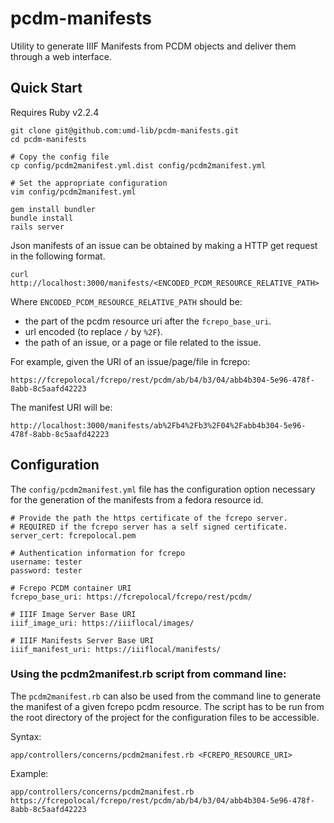 # pcdm-manifests

Utility to generate IIIF Manifests from PCDM objects and deliver them through a web interface.

## Quick Start

Requires Ruby v2.2.4

```
git clone git@github.com:umd-lib/pcdm-manifests.git
cd pcdm-manifests

# Copy the config file
cp config/pcdm2manifest.yml.dist config/pcdm2manifest.yml

# Set the appropriate configuration
vim config/pcdm2manifest.yml

gem install bundler
bundle install
rails server
```

Json manifests of an issue can be obtained by making a HTTP get request in the following format.

```
curl http://localhost:3000/manifests/<ENCODED_PCDM_RESOURCE_RELATIVE_PATH>
```

Where `ENCODED_PCDM_RESOURCE_RELATIVE_PATH` should be:

* the part of the pcdm resource uri after the `fcrepo_base_uri`.
* url encoded (to replace `/` by `%2F`).
* the path of an issue, or a page or file related to the issue.

For example, given the URI of an issue/page/file in fcrepo:

```
https://fcrepolocal/fcrepo/rest/pcdm/ab/b4/b3/04/abb4b304-5e96-478f-8abb-8c5aafd42223
```

The manifest URI will be:

```
http://localhost:3000/manifests/ab%2Fb4%2Fb3%2F04%2Fabb4b304-5e96-478f-8abb-8c5aafd42223
```

## Configuration

The `config/pcdm2manifest.yml` file has the configuration option necessary for the generation of the manifests from a fedora resource id.

```
# Provide the path the https certificate of the fcrepo server.
# REQUIRED if the fcrepo server has a self signed certificate.
server_cert: fcrepolocal.pem

# Authentication information for fcrepo
username: tester 
password: tester

# Fcrepo PCDM container URI
fcrepo_base_uri: https://fcrepolocal/fcrepo/rest/pcdm/

# IIIF Image Server Base URI
iiif_image_uri: https://iiiflocal/images/

# IIIF Manifests Server Base URI
iiif_manifest_uri: https://iiiflocal/manifests/
```

### Using the pcdm2manifest.rb script from command line:
The `pcdm2manifest.rb` can also be used from the command line to generate the manifest of a given fcrepo pcdm resource. The script has to be run from the root directory of the project for the configuration files to be accessible. 

Syntax:

```
app/controllers/concerns/pcdm2manifest.rb <FCREPO_RESOURCE_URI>
```

Example:

```
app/controllers/concerns/pcdm2manifest.rb https://fcrepolocal/fcrepo/rest/pcdm/ab/b4/b3/04/abb4b304-5e96-478f-8abb-8c5aafd42223
```


